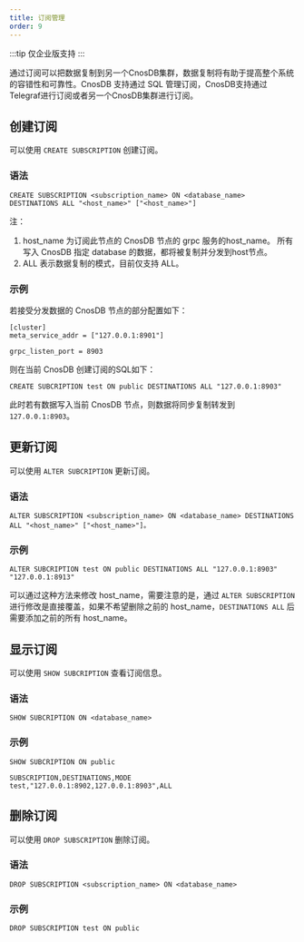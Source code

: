 ```yaml
---
title: 订阅管理
order: 9
---
```


:::tip
仅企业版支持
:::

通过订阅可以把数据复制到另一个CnosDB集群，数据复制将有助于提高整个系统的容错性和可靠性。CnosDB 支持通过 SQL 管理订阅，CnosDB支持通过Telegraf进行订阅或者另一个CnosDB集群进行订阅。

## 创建订阅

可以使用 `CREATE SUBSCRIPTION` 创建订阅。

### 语法

```
CREATE SUBSCRIPTION <subscription_name> ON <database_name> DESTINATIONS ALL "<host_name>" ["<host_name>"]
```

注： 
1. host_name 为订阅此节点的 CnosDB 节点的 grpc 服务的host_name。
所有写入 CnosDB 指定 database 的数据，都将被复制并分发到host节点。
1. ALL 表示数据复制的模式，目前仅支持 ALL。

### 示例

若接受分发数据的 CnosDB 节点的部分配置如下：

```
[cluster]
meta_service_addr = ["127.0.0.1:8901"]

grpc_listen_port = 8903
```

则在当前 CnosDB 创建订阅的SQL如下：

```
CREATE SUBCRIPTION test ON public DESTINATIONS ALL "127.0.0.1:8903"
```

此时若有数据写入当前 CnosDB 节点，则数据将同步复制转发到`127.0.0.1:8903`。

## 更新订阅

可以使用 `ALTER SUBCRIPTION` 更新订阅。

### 语法

```
ALTER SUBSCRIPTION <subscription_name> ON <database_name> DESTINATIONS ALL "<host_name>" ["<host_name>"]。
```

### 示例

```
ALTER SUBCRIPTION test ON public DESTINATIONS ALL "127.0.0.1:8903" "127.0.0.1:8913"
```

可以通过这种方法来修改 host_name，需要注意的是，通过 `ALTER SUBSCRIPTION` 进行修改是直接覆盖，如果不希望删除之前的 host_name，`DESTINATIONS ALL` 后需要添加之前的所有 host_name。

## 显示订阅

可以使用 `SHOW SUBCRIPTION` 查看订阅信息。

### 语法

```
SHOW SUBCRIPTION ON <database_name>
```

### 示例

```
SHOW SUBCRIPTION ON public
```

```
SUBSCRIPTION,DESTINATIONS,MODE
test,"127.0.0.1:8902,127.0.0.1:8903",ALL
```

## 删除订阅

可以使用 `DROP SUBSCRIPTION` 删除订阅。

### 语法

```
DROP SUBSCRIPTION <subscription_name> ON <database_name>
```

### 示例

```
DROP SUBSCRIPTION test ON public
```

